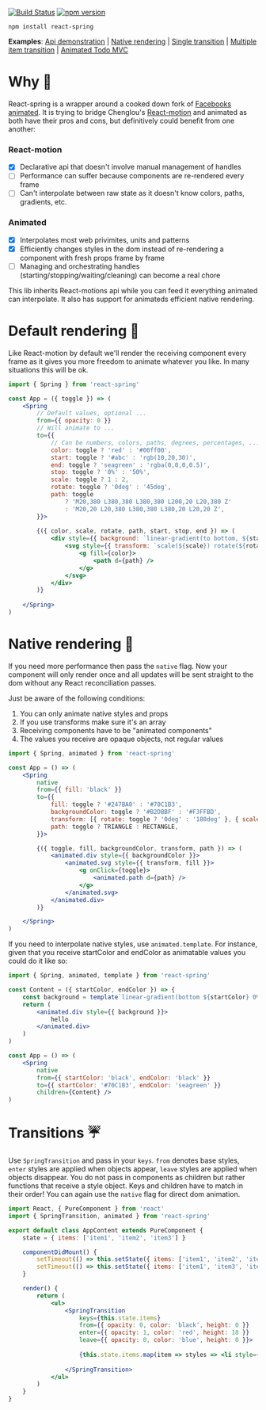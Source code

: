 [![Build Status](https://travis-ci.org/drcmda/react-spring.svg?branch=master)](https://travis-ci.org/drcmda/react-spring) [![npm version](https://badge.fury.io/js/react-spring.svg)](https://badge.fury.io/js/react-spring)

    npm install react-spring

<b>Examples</b>: [Api demonstration](https://codesandbox.io/embed/oln44nx8xq) | [Native rendering](https://codesandbox.io/embed/882njxpz29) | [Single transition](https://codesandbox.io/embed/yj52v5689) | [Multiple item transition](https://codesandbox.io/embed/j150ykxrv) | [Animated Todo MVC](https://codesandbox.io/embed/2pk8l7n7kn)

# Why 🤔

React-spring is a wrapper around a cooked down fork of [Facebooks animated](http://animatedjs.github.io/interactive-docs/). It is trying to bridge Chenglou's [React-motion](https://github.com/chenglou/react-motion) and animated as both have their pros and cons, but definitively could benefit from one another:

### React-motion

*   [x] Declarative api that doesn't involve manual management of handles
*   [ ] Performance can suffer because components are re-rendered every frame
*   [ ] Can't interpolate between raw state as it doesn't know colors, paths, gradients, etc.

### Animated

*   [x] Interpolates most web privimites, units and patterns
*   [x] Efficiently changes styles in the dom instead of re-rendering a component with fresh props frame by frame
*   [ ] Managing and orchestrating handles (starting/stopping/waiting/cleaning) can become a real chore

This lib inherits React-motions api while you can feed it everything animated can interpolate. It also has support for animateds efficient native rendering.

# Default rendering 🐎

Like React-motion by default we'll render the receiving component every frame as it gives you more freedom to animate whatever you like. In many situations this will be ok.

```jsx
import { Spring } from 'react-spring'

const App = ({ toggle }) => (
    <Spring
        // Default values, optional ...
        from={{ opacity: 0 }}
        // Will animate to ...
        to={{
            // Can be numbers, colors, paths, degrees, percentages, ...
            color: toggle ? 'red' : '#00ff00',
            start: toggle ? '#abc' : 'rgb(10,20,30)',
            end: toggle ? 'seagreen' : 'rgba(0,0,0,0.5)',
            stop: toggle ? '0%' : '50%',
            scale: toggle ? 1 : 2,
            rotate: toggle ? '0deg' : '45deg',
            path: toggle
                ? 'M20,380 L380,380 L380,380 L200,20 L20,380 Z' 
                : 'M20,20 L20,380 L380,380 L380,20 L20,20 Z',
        }}>
        
        {({ color, scale, rotate, path, start, stop, end }) => (
            <div style={{ background: `linear-gradient(to bottom, ${start} ${stop}, ${end} 100%)` }}>
                <svg style={{ transform: `scale(${scale}) rotate(${rotate})` }}>
                    <g fill={color}>
                        <path d={path} />
                    </g>
                </svg>
            </div>
        )}
        
    </Spring>
)
```

# Native rendering 🚀

If you need more performance then pass the `native` flag. Now your component will only render once and all updates will be sent straight to the dom without any React reconciliation passes.

Just be aware of the following conditions:

1.  You can only animate native styles and props
2.  If you use transforms make sure it's an array
3.  Receiving components have to be "animated components"
4.  The values you receive are opaque objects, not regular values

```jsx
import { Spring, animated } from 'react-spring'

const App = () => (
    <Spring
        native
        from={{ fill: 'black' }}
        to={{
            fill: toggle ? '#247BA0' : '#70C1B3',
            backgroundColor: toggle ? '#B2DBBF' : '#F3FFBD',
            transform: [{ rotate: toggle ? '0deg' : '180deg' }, { scale: toggle ? 0.6 : 1.5 }],
            path: toggle ? TRIANGLE : RECTANGLE,
        }}>

        {({ toggle, fill, backgroundColor, transform, path }) => (
            <animated.div style={{ backgroundColor }}>
                <animated.svg style={{ transform, fill }}>
                    <g onClick={toggle}>
                        <animated.path d={path} />
                    </g>
                </animated.svg>
            </animated.div>
        )}

    </Spring>
)
```

If you need to interpolate native styles, use `animated.template`. For instance, given that you receive startColor and endColor as animatable values you could do it like so:

```jsx
import { Spring, animated, template } from 'react-spring'

const Content = ({ startColor, endColor }) => {
    const background = template`linear-gradient(bottom ${startColor} 0%, ${endColor} 100%)`
    return (
        <animated.div style={{ background }}>
            hello
        </animated.div>
    )
)

const App = () => (
    <Spring
        native
        from={{ startColor: 'black', endColor: 'black' }}
        to={{ startColor: '#70C1B3', endColor: 'seagreen' }}
        children={Content} />
)
```

# Transitions ☔️

Use `SpringTransition` and pass in your `keys`. `from` denotes base styles, `enter` styles are applied when objects appear, `leave` styles are applied when objects disappear. You do not pass in components as children but rather functions that receive a style object. Keys and children have to match in their order! You can again use the `native` flag for direct dom animation.

```jsx
import React, { PureComponent } from 'react'
import { SpringTransition, animated } from 'react-spring'

export default class AppContent extends PureComponent {
    state = { items: ['item1', 'item2', 'item3'] }

    componentDidMount() {
        setTimeout(() => this.setState({ items: ['item1', 'item2', 'item3', 'item4'] }), 2000)
        setTimeout(() => this.setState({ items: ['item1', 'item3', 'item4'] }), 4000)
    }

    render() {
        return (
            <ul>
                <SpringTransition
                    keys={this.state.items}
                    from={{ opacity: 0, color: 'black', height: 0 }}
                    enter={{ opacity: 1, color: 'red', height: 18 }}
                    leave={{ opacity: 0, color: 'blue', height: 0 }}>
                    
                    {this.state.items.map(item => styles => <li style={styles}>{item}</li>)}
                    
                </SpringTransition>
            </ul>
        )
    }
}
```

